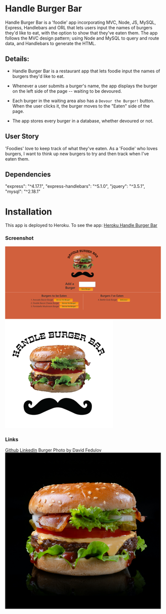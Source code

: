 # Handle Burger Bar

Handle Burger Bar is a 'foodie' app incorporating MVC, Node, JS, MySQL, Express, Handlebars and ORL that lets users input the names of burgers they'd like to eat, with the option to show that they've eaten them. The app follows the MVC design pattern; using Node and MySQL to query and route data, and Handlebars to generate the HTML.

## Details:

- Handle Burger Bar is a restaurant app that lets foodie input the names of burgers they'd like to eat.

- Whenever a user submits a burger's name, the app displays the burger on the left side of the page -- waiting to be devoured.

- Each burger in the waiting area also has a `Devour the Burger!` button. When the user clicks it, the burger moves to the "Eaten" side of the page.

- The app stores every burger in a database, whether devoured or not.

## User Story

'Foodies' love to keep track of what they've eaten. As a 'Foodie' who loves burgers, I want to think up new burgers to try and then track when I've eaten them.

## Dependencies

"express": "^4.17.1",
"express-handlebars": "^5.1.0",
"jquery": "^3.5.1",
"mysql": "^2.18.1"

# Installation

This app is deployed to Heroku. To see the app:
[Heroku Handle Burger Bar]()

### Screenshot

![](public\img\HandleBurgerBar.png)
![](public\img\handle-burger-bar.png)

### Links

[Github](https://github.com/falconreid/HandleBurger)
[LinkedIn](https://www.linkedin.com/in/joelterrell/)
Burger Photo by David Fedulov
![](\public\img\food-photographer-david-fedulov-E94j3rMcxlw-unsplash.jpg)
